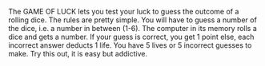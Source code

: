 The GAME OF LUCK lets you test your luck to guess the outcome
of a rolling dice. The rules are pretty simple.
You will have to guess a number of the dice, i.e. a number
in between (1-6). The computer in its memory rolls a dice
and gets a number. If your guess is correct, you get 1 point
else, each incorrect answer deducts 1 life.
You have 5 lives or 5 incorrect guesses to make.
Try this out, it is easy but addictive.
